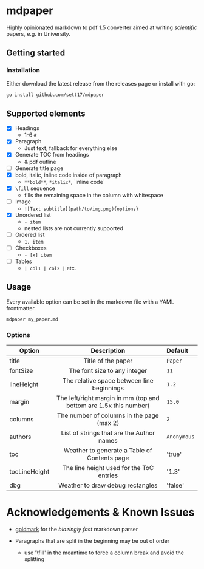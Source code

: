 # mdpaper

Highly opinionated markdown to pdf 1.5 converter aimed at writing *scientific* papers, e.g. in University.

## Getting started

### Installation

Either download the latest release from the releases page or install with go:

```bash
go install github.com/sett17/mdpaper
```

## Supported elements

- [x] Headings
  - 1-6 `#`
- [x] Paragraph
  - Just text, fallback for everything else
- [x] Generate TOC from headings
  - & pdf outline
- [ ] Generate title page
- [x] bold, italic, inline code inside of paragraph
  - `**bold**`, `*italic*`, \`inline code\`
- [x] `\fill` sequence
  - fills the remaining space in the column with whitespace
- [ ] Image
  - `![Text subtitle](path/to/img.png){options}`
- [x] Unordered list
  - `- item`
  - nested lists are not currently supported
- [ ] Ordered list
  - `1. item`
- [ ] Checkboxes
  - `- [x] item`
- [ ] Tables
  - `| col1 | col2 |` etc.

## Usage

Every available option can be set in the markdown file with a YAML frontmatter.

```bash
mdpaper my_paper.md
```

### Options

| Option        |                            Description                            | Default     |
|---------------|:-----------------------------------------------------------------:|:------------|
| title         |                        Title of the paper                         | `Paper`     |
| fontSize      |                   The font size to any integer                    | `11`        |
| lineHeight    |            The relative space between line beginnings             | `1.2`       |
| margin        | The left/right margin in mm (top and bottom are 1.5x this number) | `15.0`      |
| columns       |             The number of columns in the page (max 2)             | `2`         |
| authors       |             List of strings that are the Author names             | `Anonymous` |
| toc           |           Weather to generate a Table of Contents page            | 'true'      |
| tocLineHeight |             The line height used for the ToC entries              | '1.3'       |
| dbg           |                 Weather to draw debug rectangles                  | 'false'     |

# Acknowledgements & Known Issues

- [goldmark](https://github.com/yuin/goldmark) for the *blazingly fast* markdown parser

- Paragraphs that are split in the beginning may be out of order
  - use '\fill' in the meantime to force a column break and avoid the splitting